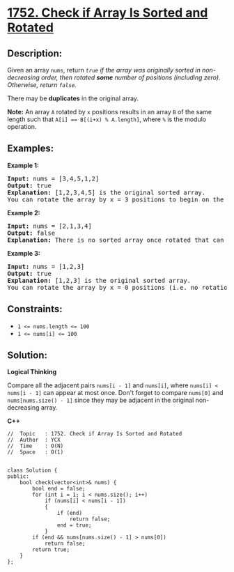 # [1752. Check if Array Is Sorted and Rotated](https://leetcode.com/problems/check-if-array-is-sorted-and-rotated/)


## Description:

<p>Given an array <code>nums</code>, return <em><code>true</code> if the array was originally sorted in non-decreasing order, then rotated <strong>some</strong> number of positions (including zero). Otherwise, return <code>false</code>.</em></p>

<p>There may be <strong>duplicates</strong> in the original array.</p>

<p><strong>Note:</strong> An array <code>A</code> rotated by <code>x</code> positions results in an array <code>B</code> of the same length such that <code>A[i] == B[(i+x) % A.length]</code>, where <code>%</code> is the modulo operation.</p>


## Examples:

<strong>Example 1:</strong>
<pre>
<strong>Input:</strong> nums = [3,4,5,1,2]
<strong>Output:</strong> true
<strong>Explanation:</strong> [1,2,3,4,5] is the original sorted array.
You can rotate the array by x = 3 positions to begin on the the element of value 3: [3,4,5,1,2].
</pre>

<strong>Example 2:</strong>
<pre>
<strong>Input:</strong> nums = [2,1,3,4]
<strong>Output:</strong> false
<strong>Explanation:</strong> There is no sorted array once rotated that can make nums.
</pre>

<strong>Example 3:</strong>
<pre>
<strong>Input:</strong> nums = [1,2,3]
<strong>Output:</strong> true
<strong>Explanation:</strong> [1,2,3] is the original sorted array.
You can rotate the array by x = 0 positions (i.e. no rotation) to make nums.
</pre>


## Constraints:

<ul>
    <li><code>1 &lt;= nums.length &lt;= 100</code></li>
    <li><code>1 &lt;= nums[i] &lt;= 100</code></li>
</ul>


## Solution:

<strong>Logical Thinking</strong>
<p>Compare all the adjacent pairs <code>nums[i - 1]</code> and <code>nums[i]</code>, where <code>nums[i] < nums[i - 1]</code> can appear at most once. Don't forget to compare <code>nums[0]</code> and <code>nums[nums.size() - 1]</code> since they may be adjacent in the original non-decreasing array.</p>


<strong>C++</strong>

```
//  Topic   : 1752. Check if Array Is Sorted and Rotated
//  Author  : YCX
//  Time    : O(N)
//  Space   : O(1)


class Solution {
public:
    bool check(vector<int>& nums) {
        bool end = false;
        for (int i = 1; i < nums.size(); i++)
            if (nums[i] < nums[i - 1])
            {
                if (end)
                    return false;
                end = true;
            }
        if (end && nums[nums.size() - 1] > nums[0])
            return false;
        return true;
    }
};
```